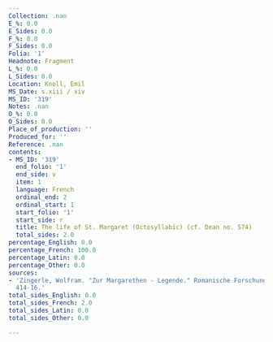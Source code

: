 ```yaml
---
Collection: .nan
E_%: 0.0
E_Sides: 0.0
F_%: 0.0
F_Sides: 0.0
Folia: '1'
Headnote: Fragment
L_%: 0.0
L_Sides: 0.0
Location: Knoll, Emil
MS_Date: s.xiii / xiv
MS_ID: '319'
Notes: .nan
O_%: 0.0
O_Sides: 0.0
Place_of_production: ''
Produced_for: ''
Reference: .nan
contents:
- MS_ID: '319'
  end_folio: '1'
  end_side: v
  item: 1
  language: French
  ordinal_end: 2
  ordinal_start: 1
  start_folio: '1'
  start_side: r
  title: The life of St. Margaret (Octosyllabic) (cf. Dean no. 574)
  total_sides: 2.0
percentage_English: 0.0
percentage_French: 100.0
percentage_Latin: 0.0
percentage_Other: 0.0
sources:
- 'Zingerle, Wolfram. "Zur Margarethen - Legende." Romanische Forschungen 6.2 (1891):
  414-16.'
total_sides_English: 0.0
total_sides_French: 2.0
total_sides_Latin: 0.0
total_sides_Other: 0.0

---
```


